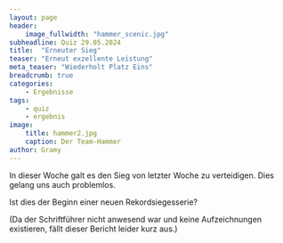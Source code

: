 ```yaml
---
layout: page
header:
    image_fullwidth: "hammer_scenic.jpg"
subheadline: Quiz 29.05.2024
title:  "Erneuter Sieg"
teaser: "Erneut exzellente Leistung"
meta_teaser: "Wiederholt Platz Eins"
breadcrumb: true
categories:
    - Ergebnisse
tags:
    - quiz
    - ergebnis
image:
    title: hammer2.jpg
    caption: Der Team-Hammer
author: Gramy
---
```


In dieser Woche galt es den Sieg von letzter Woche zu verteidigen.
Dies gelang uns auch problemlos.

Ist dies der Beginn einer neuen Rekordsiegesserie?

(Da der Schriftführer nicht anwesend war und keine Aufzeichnungen existieren, fällt dieser Bericht leider kurz aus.)